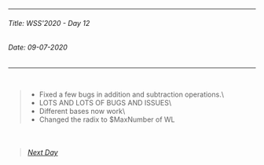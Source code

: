 ----------
###### Title: WSS'2020 - Day 12
###### Date: 09-07-2020
----------
&nbsp;



> - Fixed a few bugs in addition and subtraction operations.\
> - LOTS AND LOTS OF BUGS AND ISSUES\
> - Different bases now work\
> - Changed the radix to $MaxNumber of WL



&nbsp;
> ###### [Next Day](Day6.md)
